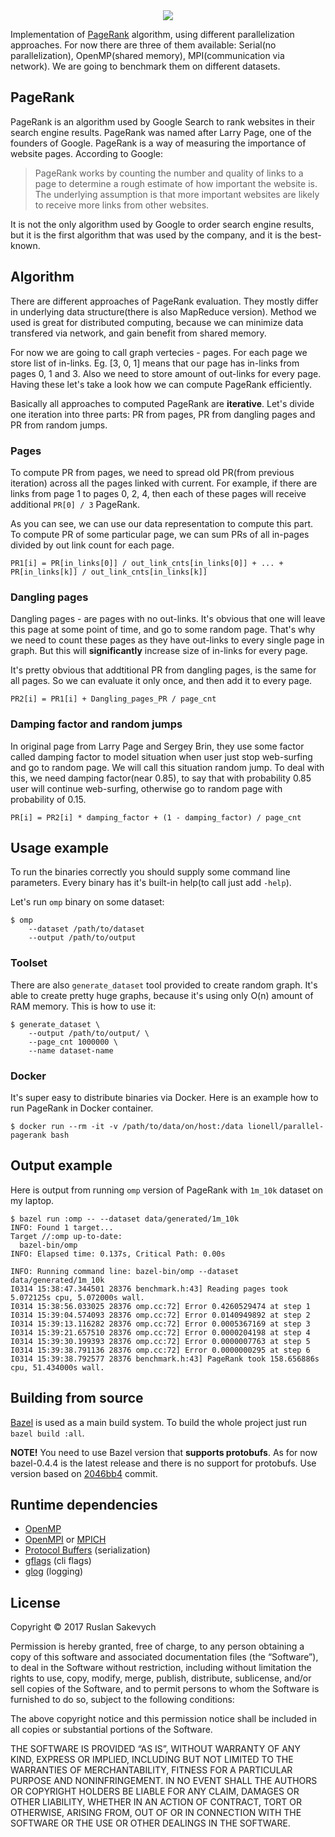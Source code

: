 <div align="center">
  <img src="https://github.com/lionell/labs/blob/master/parallel_prog/docs/img/googlepagerank.jpg" />
</div>

Implementation of [PageRank](https://en.wikipedia.org/wiki/PageRank) algorithm, using
different parallelization approaches. For now there are three of them available:
Serial(no parallelization), OpenMP(shared memory), MPI(communication via network).
We are going to benchmark them on different datasets.

## PageRank

PageRank is an algorithm used by Google Search to rank websites in their search engine results.
PageRank was named after Larry Page, one of the founders of Google.
PageRank is a way of measuring the importance of website pages. According to Google:

> PageRank works by counting the number and quality of links to a page to determine
> a rough estimate of how important the website is. The underlying assumption is that
> more important websites are likely to receive more links from other websites.

It is not the only algorithm used by Google to order search engine results,
but it is the first algorithm that was used by the company, and it is the best-known.

## Algorithm

There are different approaches of PageRank evaluation. They mostly differ in underlying
data structure(there is also MapReduce version). Method we used is great for distributed
computing, because we can minimize data transfered via network, and gain benefit from
shared memory.

For now we are going to call graph vertecies - pages. For each page we store list of
in-links. Eg. [3, 0, 1] means that our page has in-links from pages 0, 1 and 3.
Also we need to store amount of out-links for every page. Having these let's take a
look how we can compute PageRank efficiently.

Basically all approaches to computed PageRank are **iterative**. Let's divide one iteration
into three parts: PR from pages, PR from dangling pages and PR from random jumps.

### Pages

To compute PR from pages, we need to spread old PR(from previous iteration) across all the
pages linked with current. For example, if there are links from page 1 to pages 0, 2, 4, then
each of these pages will receive additional `PR[0] / 3` PageRank.

As you can see, we can use our data representation to compute this part. To compute PR of
some particular page, we can sum PRs of all in-pages divided by out link count for each page.

```
PR1[i] = PR[in_links[0]] / out_link_cnts[in_links[0]] + ... + PR[in_links[k]] / out_link_cnts[in_links[k]]
```

### Dangling pages

Dangling pages - are pages with no out-links. It's obvious that one will leave this page at some point
of time, and go to some random page. That's why we need to count these pages as they have out-links to
every single page in graph. But this will **significantly** increase size of in-links for every page.

It's pretty obvious that addtitional PR from dangling pages, is the same for all pages. So we can evaluate
it only once, and then add it to every page.

```
PR2[i] = PR1[i] + Dangling_pages_PR / page_cnt
```

### Damping factor and random jumps

In original page from Larry Page and Sergey Brin, they use some factor called damping factor to model
situation when user just stop web-surfing and go to random page. We will call this situation random jump.
To deal with this, we need damping factor(near 0.85), to say that with probability 0.85 user will continue
web-surfing, otherwise go to random page with probability of 0.15.

```
PR[i] = PR2[i] * damping_factor + (1 - damping_factor) / page_cnt
```

## Usage example

To run the binaries correctly you should supply some command line parameters. Every binary has it's
built-in help(to call just add `-help`).

Let's run `omp` binary on some dataset:

```(shell)
$ omp
    --dataset /path/to/dataset
    --output /path/to/output
```

### Toolset

There are also `generate_dataset` tool provided to create random graph. It's able to create pretty huge
graphs, because it's using only O(n) amount of RAM memory. This is how to use it:

```(shell)
$ generate_dataset \
    --output /path/to/output/ \
    --page_cnt 1000000 \
    --name dataset-name
```

### Docker

It's super easy to distribute binaries via Docker. Here is an example how to run
PageRank in Docker container.

```(shell)
$ docker run --rm -it -v /path/to/data/on/host:/data lionell/parallel-pagerank bash
```

## Output example

Here is output from running `omp` version of PageRank with `1m_10k` dataset on my laptop.

```
$ bazel run :omp -- --dataset data/generated/1m_10k
INFO: Found 1 target...
Target //:omp up-to-date:
  bazel-bin/omp
INFO: Elapsed time: 0.137s, Critical Path: 0.00s

INFO: Running command line: bazel-bin/omp --dataset data/generated/1m_10k
I0314 15:38:47.344501 28376 benchmark.h:43] Reading pages took 5.072125s cpu, 5.072000s wall.
I0314 15:38:56.033025 28376 omp.cc:72] Error 0.4260529474 at step 1
I0314 15:39:04.574093 28376 omp.cc:72] Error 0.0140949892 at step 2
I0314 15:39:13.116282 28376 omp.cc:72] Error 0.0005367169 at step 3
I0314 15:39:21.657510 28376 omp.cc:72] Error 0.0000204198 at step 4
I0314 15:39:30.199393 28376 omp.cc:72] Error 0.0000007763 at step 5
I0314 15:39:38.791136 28376 omp.cc:72] Error 0.0000000295 at step 6
I0314 15:39:38.792577 28376 benchmark.h:43] PageRank took 158.656886s cpu, 51.434000s wall.
```

## Building from source

[Bazel](https://bazel.build) is used as a main build system. To build the whole project just run `bazel build :all`.

**NOTE!** You need to use Bazel version that **supports protobufs**. As for now bazel-0.4.4 is the latest
release and there is no support for protobufs. Use version based on
[2046bb4](https://github.com/bazelbuild/bazel/commit/2046bb480075a8f412cb51882e64e31324fc57de) commit.

## Runtime dependencies

* [OpenMP](http://www.openmp.org)
* [OpenMPI](https://www.open-mpi.org) or [MPICH](https://www.mpich.org)
* [Protocol Buffers](https://developers.google.com/protocol-buffers) (serialization)
* [gflags](https://gflags.github.io/gflags) (cli flags)
* [glog](https://github.com/google/glog) (logging)

## License

Copyright © 2017 Ruslan Sakevych

Permission is hereby granted, free of charge, to any person obtaining a copy of this software and associated documentation files (the “Software”), to deal in the Software without restriction, including without limitation the rights to use, copy, modify, merge, publish, distribute, sublicense, and/or sell copies of the Software, and to permit persons to whom the Software is furnished to do so, subject to the following conditions:

The above copyright notice and this permission notice shall be included in all copies or substantial portions of the Software.

THE SOFTWARE IS PROVIDED “AS IS”, WITHOUT WARRANTY OF ANY KIND, EXPRESS OR IMPLIED, INCLUDING BUT NOT LIMITED TO THE WARRANTIES OF MERCHANTABILITY, FITNESS FOR A PARTICULAR PURPOSE AND NONINFRINGEMENT. IN NO EVENT SHALL THE AUTHORS OR COPYRIGHT HOLDERS BE LIABLE FOR ANY CLAIM, DAMAGES OR OTHER LIABILITY, WHETHER IN AN ACTION OF CONTRACT, TORT OR OTHERWISE, ARISING FROM, OUT OF OR IN CONNECTION WITH THE SOFTWARE OR THE USE OR OTHER DEALINGS IN THE SOFTWARE.
